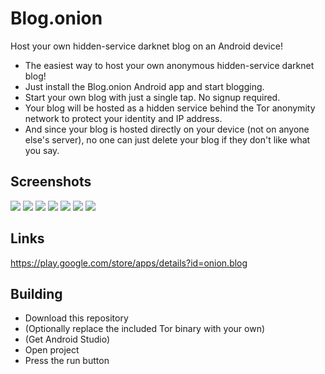 # Blog.onion

Host your own hidden-service darknet blog on an Android device!

- The easiest way to host your own anonymous hidden-service darknet blog!
- Just install the Blog.onion Android app and start blogging.
- Start your own blog with just a single tap. No signup required.
- Your blog will be hosted as a hidden service behind the Tor anonymity network to protect your identity and IP address. 
- And since your blog is hosted directly on your device (not on anyone else's server), no one can just delete your blog if they don't like what you say.



## Screenshots

![](https://raw.githubusercontent.com/onionApps/Blog.onion/master/gfx/s1.png)
![](https://raw.githubusercontent.com/onionApps/Blog.onion/master/gfx/s2.png)
![](https://raw.githubusercontent.com/onionApps/Blog.onion/master/gfx/s3.png)
![](https://raw.githubusercontent.com/onionApps/Blog.onion/master/gfx/s4.png)
![](https://raw.githubusercontent.com/onionApps/Blog.onion/master/gfx/s5.png)
![](https://raw.githubusercontent.com/onionApps/Blog.onion/master/gfx/s6.png)
![](https://raw.githubusercontent.com/onionApps/Blog.onion/master/gfx/s7.png)


## Links
https://play.google.com/store/apps/details?id=onion.blog



## Building
- Download this repository
- (Optionally replace the included Tor binary with your own)
- (Get Android Studio)
- Open project
- Press the run button
